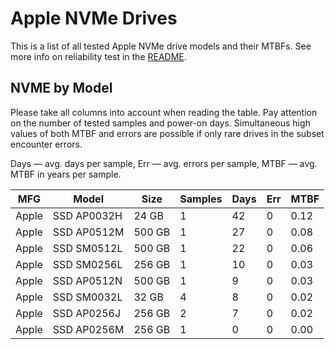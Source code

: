 Apple NVMe Drives
=================

This is a list of all tested Apple NVMe drive models and their MTBFs. See more
info on reliability test in the [README](https://github.com/linuxhw/SMART).

NVME by Model
------------

Please take all columns into account when reading the table. Pay attention on the
number of tested samples and power-on days. Simultaneous high values of both MTBF
and errors are possible if only rare drives in the subset encounter errors.

Days   — avg. days per sample,
Err    — avg. errors per sample,
MTBF   — avg. MTBF in years per sample.

| MFG       | Model              | Size   | Samples | Days  | Err   | MTBF   |
|-----------|--------------------|--------|---------|-------|-------|--------|
| Apple     | SSD AP0032H        | 24 GB  | 1       | 42    | 0     | 0.12   |
| Apple     | SSD AP0512M        | 500 GB | 1       | 27    | 0     | 0.08   |
| Apple     | SSD SM0512L        | 500 GB | 1       | 22    | 0     | 0.06   |
| Apple     | SSD SM0256L        | 256 GB | 1       | 10    | 0     | 0.03   |
| Apple     | SSD AP0512N        | 500 GB | 1       | 9     | 0     | 0.03   |
| Apple     | SSD SM0032L        | 32 GB  | 4       | 8     | 0     | 0.02   |
| Apple     | SSD AP0256J        | 256 GB | 2       | 7     | 0     | 0.02   |
| Apple     | SSD AP0256M        | 256 GB | 1       | 0     | 0     | 0.00   |
